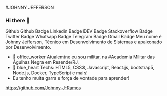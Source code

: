 #JOHNNY JEFFERSON 
### Hi there 👋
Github
Github Badge Linkedin Badge DEV Badge Stackoverflow Badge Twitter Badge Whatsapp Badge Telegram Badge Gmail Badge
Meu nome é Johnny Jefferson, Técnico em Desenvolvimento de Sistemas e apaixonado por Desenvolvimento.

- 🔭 office_worker Atualemtne eu sou militar, na #Academia Militar das Agulhas Negra em Resende/RJ,
- 🌱 blue_heart Techs: HTML5, CSS3, Javascript, React.js, bootstrap5, Node.js, Docker, TypeScript e mais!
- Eu tenho muita garra e força de vontade para aprender! 

https://github.com/Johnny-J-Ramos
